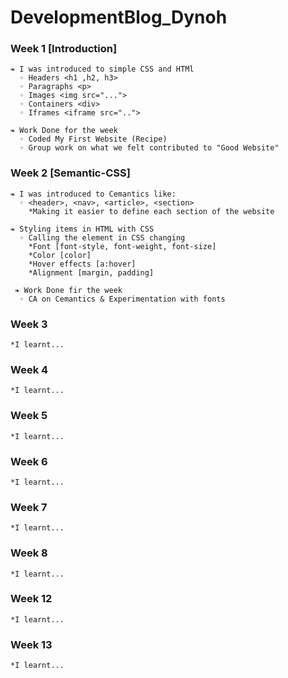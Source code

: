 # DevelopmentBlog_Dynoh
### Week 1 [Introduction]
    ❧ I was introduced to simple CSS and HTMl
      ◦ Headers <h1 ,h2, h3>
      ◦ Paragraphs <p>
      ◦ Images <img src="...">
      ◦ Containers <div>
      ◦ Iframes <iframe src="..">
      
    ❧ Work Done for the week
      ◦ Coded My First Website (Recipe)
      ◦ Group work on what we felt contributed to "Good Website"
    
### Week 2 [Semantic-CSS]
    ❧ I was introduced to Cemantics like:
      ◦ <header>, <nav>, <article>, <section>
        *Making it easier to define each section of the website
        
    ❧ Styling items in HTML with CSS
      ◦ Calling the element in CSS changing
        *Font [font-style, font-weight, font-size]
        *Color [color]
        *Hover effects [a:hover]
        *Alignment [margin, padding]
        
     ❧ Work Done fir the week
      ◦ CA on Cemantics & Experimentation with fonts
    
### Week 3
    *I learnt...
    
### Week 4
    *I learnt...
    
### Week 5
    *I learnt...
    
### Week 6
    *I learnt...
    
### Week 7
    *I learnt...
    
### Week 8
    *I learnt...
    
### Week 12
    *I learnt...
    
### Week 13
    *I learnt...
    
